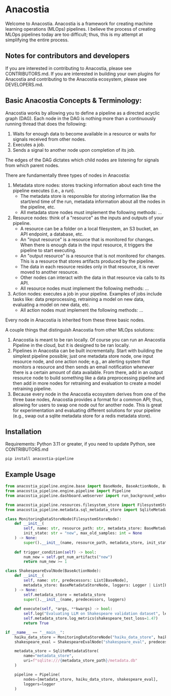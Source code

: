# Anacostia
Welcome to Anacostia. Anacostia is a framework for creating machine learning operations (MLOps) pipelines. I believe the process of creating MLOps pipelines today are too difficult; thus, this is my attempt at simplifying the entire process. 

## Notes for contributors and developers
If you are interested in contributing to Anacostia, please see CONTRIBUTORS.md. 
If you are interested in building your own plugins for Anacostia and contributing to the Anacostia ecosystem, please see DEVELOPERS.md. 

## Basic Anacostia Concepts & Terminology:
Anacostia works by allowing you to define a pipeline as a directed acyclic graph (DAG). Each node in the DAG is nothing more than a continuously running thread that does the following:
1. Waits for enough data to become available in a resource or waits for signals received from other nodes.
2. Executes a job. 
3. Sends a signal to another node upon completion of its job.

The edges of the DAG dictates which child nodes are listening for signals from which parent nodes.

There are fundamentally three types of nodes in Anacostia:
1. Metadata store nodes: stores tracking information about each time the pipeline executes (i.e., a *run*).
    - The metadata store is responsible for storing information like the start/end time of the run, metadata information about all the nodes in the pipeline, etc. 
    - All metadata store nodes must implement the following methods: ...
2. Resource nodes: think of a "resource" as the inputs and outputs of your pipeline.
    - A resource can be a folder on a local filesystem, an S3 bucket, an API endpoint, a database, etc.
    - An "input resource" is a resource that is monitored for changes. When there is enough data in the input resource, it triggers the pipeline to start executing.
    - An "output resource" is a resource that is not monitored for changes. This is a resource that stores artifacts produced by the pipeline. 
    - The data in each resource resides only in that resource, it is never moved to another resource.
    - Other nodes can interact with the data in that resource via calls to its API.
    - All resource nodes must implement the following methods: ...
3. Action nodes: executes a job in your pipeline. Examples of jobs include tasks like: data preprocessing, retraining a model on new data, evaluating a model on new data, etc.
    - All action nodes must implement the following methods: ...

Every node in Anacostia is inherited from these three basic nodes.

A couple things that distinguish Anacostia from other MLOps solutions:
1. Anacostia is meant to be ran locally. Of course you can run an Anacostia Pipeline in the cloud, but it is designed to be ran locally.
2. Pipelines in Anacostia can be built incrementally. Start with building the simplest pipeline possible; just one metadata store node, one input resource node, and one action node; e.g., an alerting system that monitors a resource and then sends an email notification whenever there is a certain amount of data available. From there, add in an output resource node to build something like a data preprocessing pipeline and then add in more nodes for retraining and evaluation to create a model retraining pipeline. 
3. Because every node in the Anacostia ecosystem derives from one of the three base nodes, Anacostia provides a format for a common API; thus, allowing for users to swap one node out for another node. This is great for experimentation and evaluating different solutions for your pipeline (e.g., swap out a sqlite metadata store for a redis metadata store).

## Installation
Requirements: Python 3.11 or greater, if you need to update Python, see CONTRIBUTORS.md
```
pip install anacostia-pipeline
```

## Example Usage
```python
from anacostia_pipeline.engine.base import BaseNode, BaseActionNode, BaseMetadataStoreNode
from anacostia_pipeline.engine.pipeline import Pipeline
from anacostia_pipeline.dashboard.webserver import run_background_webserver

from anacostia_pipeline.resources.filesystem_store import FilesystemStoreNode
from anacostia_pipeline.metadata.sql_metadata_store import SqliteMetadataStore

class MonitoringDataStoreNode(FilesystemStoreNode):
    def __init__(
        self, name: str, resource_path: str, metadata_store: BaseMetadataStoreNode, 
        init_state: str = "new", max_old_samples: int = None
    ) -> None:
        super().__init__(name, resource_path, metadata_store, init_state, max_old_samples)
    
    def trigger_condition(self) -> bool:
        num_new = self.get_num_artifacts("new")
        return num_new >= 1

class ShakespeareEvalNode(BaseActionNode):
    def __init__(
        self, name: str, predecessors: List[BaseNode], 
        metadata_store: BaseMetadataStoreNode, loggers: Logger | List[Logger] = None
    ) -> None:
        self.metadata_store = metadata_store
        super().__init__(name, predecessors, loggers)
    
    def execute(self, *args, **kwargs) -> bool:
        self.log("Evaluating LLM on Shakespeare validation dataset", level="INFO")
        self.metadata_store.log_metrics(shakespeare_test_loss=1.47)
        return True

if __name__ == "__main__":
    haiku_data_store = MonitoringDataStoreNode("haiku_data_store", haiku_data_store_path, metadata_store)
    shakespeare_eval = ShakespeareEvalNode("shakespeare_eval", predecessors=[retraining], metadata_store=metadata_store)

    metadata_store = SqliteMetadataStore(
        name="metadata_store", 
        uri=f"sqlite:///{metadata_store_path}/metadata.db"
    )

    pipeline = Pipeline(
        nodes=[metadata_store, haiku_data_store, shakespeare_eval], 
        loggers=logger
    )
```